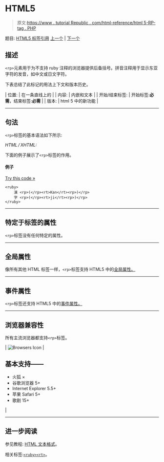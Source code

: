# HTML5 <rp>标签</rp>

> 原文:[https://www . tutorial Republic . com/html-reference/html 5-RP-tag . PHP](https://www.tutorialrepublic.com/html-reference/html5-rp-tag.php)

题目: [HTML5 标签引用](html5-tags.php) [上一个](html-q-tag.php) | [下一个](html5-rt-tag.php)

## 描述

`<rp>`元素用于为不支持 ruby 注释的浏览器提供后备括号。拼音注释用于显示东亚字符的发音，如中文或日文字符。

下表总结了此标记的用法上下文和版本历史。

| 位置: | 在一条直线上的 |
| 内容: | 内嵌和文本 |
| 开始/结束标签: | 开始标签:**必需**，结束标签:**必需** |
| 版本: | html 5 中的新功能 |

* * *

## 句法

`<rp>`标签的基本语法如下所示:

*HTML / XHTML:* <rp> ... </rp>

下面的例子展示了`<rp>`标签的作用。

#### 例子

[Try this code »](../codelab.php?topic=html5&file=rp-tag "Try this code using online Editor")

```
<ruby>
    漢 <rp>(</rp><rt>Kan</rt><rp>)</rp>
    字 <rp>(</rp><rt>ji</rt><rp>)</rp>
</ruby>
```

* * *

## 特定于标签的属性

`<rp>`标签没有任何特定的属性。

* * *

## 全局属性

像所有其他 HTML 标签一样，`<rp>`标签支持 HTML5 中的[全局属性。](html5-global-attributes.php)

* * *

## 事件属性

`<rp>`标签还支持 HTML5 中的[事件属性。](html5-event-attributes.php)

* * *

## 浏览器兼容性

所有主流浏览器都支持`<rp>`标签。

| ![Browsers Icon](../Images/e9331123c77668c1832e541c2fca1002.png) | 

## 基本支持——

*   火狐 ×
*   谷歌浏览器 5+
*   Internet Explorer 5.5+
*   苹果 Safari 5+
*   歌剧 15+

 |

* * *

## 进一步阅读

参见教程: [HTML 文本格式](../html-tutorial/html-text-formatting.php)。

相关标签:[`<ruby>`](html5-ruby-tag.php)[`<rt>`](html5-rt-tag.php)。
